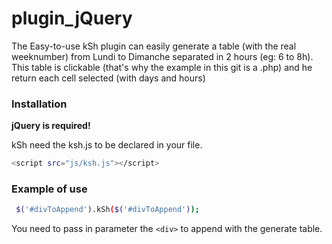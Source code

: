 # plugin_jQuery

The Easy-to-use kSh plugin can easily generate a table (with the real weeknumber) from Lundi to Dimanche separated in 2 hours (eg: 6 to 8h).
This table is clickable (that's why the example in this git is a .php) and he return each cell selected (with days and hours)

### Installation

__jQuery is required!__

kSh need the ksh.js to be declared in your file.

```sh
<script src="js/ksh.js"></script>
```

### Example of use 

```sh
 $('#divToAppend').kSh($('#divToAppend')); 
 ```

You need to pass in parameter the ```<div>``` to append with the generate table. 
